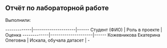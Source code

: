 ## Отчёт по лабораторной работе

Выполнили:

-------------|---------------------|------
Студент (ФИО) | Роль в проекте   | Оценка
-------------|---------------------|------
Кожевникова Екатерина Олеговна | Искала, обучала датасет | -


